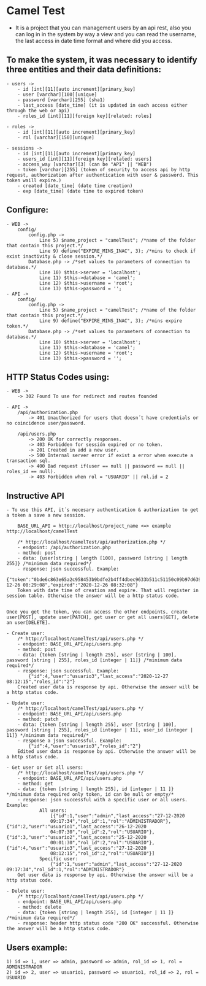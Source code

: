 # Camel Test

- It is a project that you can management users by an api rest, also you can log in in the system by way a view and 
you can read the username, the last access in date time format and where did you access.

## To make the system, it was necessary to identify three entities and their data definitions:
		
	- users -> 
		- id [int][11][auto increment][primary_key]
		- user [varchar][100][unique]
		- password [varchar][255] (sha1)
		- last_access [date_time] (it is updated in each access either through the web or api)
		- roles_id [int][11][foreign key][related: roles]

	- roles ->
		- id [int][11][auto increment][primary_key]
		- rol [varchar][150][unique]

	- sessions ->
		- id [int][11][auto increment][primary_key]
		- users_id [int][11][foreign key][related: users]
		- access_way [varchar][3] (can be "API" || "WEB")
		- token [varchar][255] (token of security to access api by http request, authorization after authentication with user & password. This token waill expire.)
		- created [date_time] (date time creation)
		- exp [date_time] (date time to expired token)

## Configure:
	- WEB ->
		config/
			config.php ->
				Line 5) $name_project = "camelTest"; /*name of the folder that contain this project.*/
				Line 9) define("EXPIRE_MINS_INAC", 3); /*mins to check if exist inactivity & close session.*/
			Database.php -> /*set values to parameters of connection to database.*/
				Line 10) $this->server = 'localhost';
        		Line 11) $this->database = 'camel';
        		Line 12) $this->username = 'root';
        		Line 13) $this->password = '';
	- API ->
		config/
			config.php ->
				Line 5) $name_project = "camelTest"; /*name of the folder that contain this project.*/
				Line 9) define("EXPIRE_MINS_INAC", 3); /*mins expire token.*/
			Database.php -> /*set values to parameters of connection to database.*/
				Line 10) $this->server = 'localhost';
        		Line 11) $this->database = 'camel';
        		Line 12) $this->username = 'root';
        		Line 13) $this->password = '';
## HTTP Status Codes using:
	- WEB ->
		-> 302 Found To use for redirect and routes founded

	- API ->
		/api/authorization.php
			-> 401 Unauthorized for users that doesn´t have credentials or no coincidence user/password.

		/api/users.php
			-> 200 OK for correctly responses.	
			-> 403 Forbidden for sessión expired or no token.
			-> 201 Created in add a new user.
			-> 500 Internal server error if exist a error when execute a transaction sql.
			-> 400 Bad request if(user == null || password == null || roles_id == null).
			-> 403 Forbidden when rol = "USUARIO" || rol.id = 2	

## Instructive API

	- To use this API, it´s necesary authentication & authorization to get a token a save a new session.

		BASE_URL_API = http://localhost/project_name <=> example http://localhost/camelTest

		/* http://localhost/camelTest/api/authorization.php */
		- endpoint: /api/authorization.php
		- method: post
		- data: {user[string | length [100], password [string | length 255]} /*minimum data required*/
		- response: json successful. Example: 
			{"token":"0bde6c863e65a2c958453b9bdfe2b4ff4dbec9633b511c51150c09b97d6392f6","created":"2020-12-26 08:29:08","expired":"2020-12-26 08:32:08"}
	 	Token with date time of creation and expire. That will register in session table. Otherwise the answer will be a http status code.

	
	Once you get the token, you can access the other endpoints, create user[POST], update user[PATCH], get user or get all users[GET], delete an user[DELETE].

	- Create user:
		/* http://localhost/camelTest/api/users.php */
		- endpoint: BASE_URL_API/api/users.php
		- method: post
		- data: {token [string | length 255], user [string | 100], password [string | 255], roles_id [integer | 11]} /*minimum data required*/
		- response: json successful. Example: 
			{"id":4,"user":"usuario3","last_access":"2020-12-27 08:12:15","roles_id":"2"} 
		Created user data is response by api. Otherwise the answer will be a http status code.

	- Update user:
		/* http://localhost/camelTest/api/users.php */
		- endpoint: BASE_URL_API/api/users.php
		- method: patch
		- data: {token [string | length 255], user [string | 100], password [string | 255], roles_id [integer | 11], user_id [integer | 11]} */minimum data required/*
		- response a json successful. Example: 
			{"id":4,"user":"usuario3","roles_id":"2"}
		Edited user data is response by api. Otherwise the answer will be a http status code.

	- Get user or Get all users:
		/* http://localhost/camelTest/api/users.php */
		- endpoint: BASE_URL_API/api/users.php
		- method: get
		- data: {token [string | length 255], id [integer | 11 ]} */minimum data required only token, id can be null or empty/*
		- response: json successful with a specific user or all users. Example:
				All users:
					[{"id":1,"user":"admin","last_access":"27-12-2020
					09:17:34","rol_id":1,"rol":"ADMINISTRADOR"},{"id":2,"user":"usuario1","last_access":"26-12-2020
					04:07:30","rol_id":2,"rol":"USUARIO"},{"id":3,"user":"usuario2","last_access":"25-12-2020
					00:01:30","rol_id":2,"rol":"USUARIO"},{"id":4,"user":"usuario3","last_access":"27-12-2020
					08:12:15","rol_id":2,"rol":"USUARIO"}]
				Specific user:
					{"id":1,"user":"admin","last_access":"27-12-2020 09:17:34","rol_id":1,"rol":"ADMINISTRADOR"}
		Get user data is response by api. Otherwise the answer will be a http status code.
	
	- Delete user:
		/* http://localhost/camelTest/api/users.php */
		- endpoint: BASE_URL_API/api/users.php
		- method: delete
		- data: {token [string | length 255], id [integer | 11 ]} /*minimum data required*/
		- response: header http status code "200 OK" successful. Otherwise the answer will be a http status code.

	
## Users example:
	1) id => 1, user => admin, password => admin, rol_id => 1, rol = ADMINISTRADOR
	2) id => 2, user => usuario1, password => usuario1, rol_id => 2, rol = USUARIO